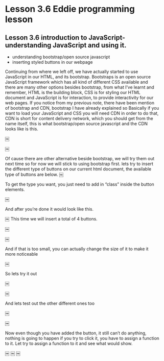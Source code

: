 # Lesson 3.6 Eddie programming lesson

## Lesson 3.6 introduction to JavaScript- understanding JavaScript and using it.

- understanding bootstrap/open source javascript
- inserting styled buttons in our webpage

Continuing from where we left off, we have actually started to use JavaScript in our HTML, and its bootstrap. Bootstraps is an open source JavaScript framework which has all kind of different CSS available and there are many other options besides bootstrap, from what I've learnt and remember, HTML is the building block, CSS is for styling our HTML document and JavaScript is for interaction, to provide interactivity for our web pages. If you notice from my previous note, there have been mention of bootstrap and CDN, bootstrap I have already explained so Basically if you want to load your JavaScript and CSS you will need CDN in order to do that, CDN is short for content delivery network, which you should get from the name itself, this is what bootstrap/open source javascript and the CDN looks like is this.

￼

￼

Of cause there are other alternative beside bootstrap, we will try them out next time so for now we will stick to using bootstrap first. lets try to insert the different type of buttons on our current html document, the available type of buttons are below.
￼

To get the type you want, you just need to add in “class” inside the button elements.

￼

And after you’re done it would look like this.

￼
This time we will insert a total of 4 buttons.

￼

￼

And if that is too small, you can actually change the size of it to make it more noticeable

￼

So lets try it out

￼

￼

And lets test out the  other different ones too

￼

￼

 Now even though you have added the button, it still can’t do anything,  nothing is going to happen if you try to click it, you have to assign a function to it. Let try to assign a function to it
and see what would show.

￼
￼
￼
